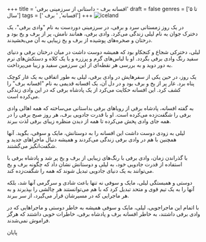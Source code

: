 +++
title = 'افسانه برف - داستانی از سرزمینی برفی'
draft = false
genres = ['تا ۵ سال']
tags = [' افسانه', ' برف']
+++
![iceland](/93.Iceland.jpg)

در یک روز زمستانی سرد و برفی، در سرزمینی دوردست به نام "وادی برفی"، یک دخترک جوان به نام لیلی زندگی می‌کرد. وادی برفی، همانند نامش، پر از برف و یخ بود و درختان و صخره‌های پوشیده از برف و یخ زیبایی به آن می‌بخشیدند.

لیلی، دخترکی شجاع و کنجکاو بود که همیشه دوست داشت در میان درختان برفی و دنیای سفید رنگ وادی برفی بگردد. او با لباس‌های گرم و پرزره و با یک کلاه و دستکش‌های نرم به دور دوید و به بررسی هر نقطه‌ای از این سرزمین سفید و زیبا می‌پرداخت.

یک روز، در حین یکی از سفرهایش در وادی برفی، لیلی به طور اتفاقی به یک غار کوچک پناه برد. غار پر از یخ و برف بود و در دل آن، یک افسانه قدیمی به نام "افسانه برف" را کشف کرد. این افسانه حکایت می‌کرد از یک پادشاه برفی که در این وادی زندگی می‌کرده است.

به گفته افسانه، پادشاه برفی از رویاهای برفی بداستانی می‌ساخته که همه اهالی وادی برفی را شگفت‌زده می‌کرده است. او با قدرت جادویی برف، هر روز صبح برفی را در همه جای وادی پخش می‌کرده تا همه از دیدن منظره زیبای برفی لذت ببرند.

لیلی به زودی دوست داشت این افسانه را به دوستانش، مایک و سوفی، بگوید. آنها همچنین با هم در وادی برفی زندگی می‌کردند و همیشه دنبال ماجراهای جدید و شگفت‌انگیز می‌گشتند.

با گذراندن زمان، وادی برفی با رنگ‌های زیبایی از برف و یخ پر شد و پادشاه برفی با استفاده از قدرت جادویی خود، به لیلی و دوستانش نشان داد که چگونه برف و یخ می‌توانند به یک دنیای جادویی تبدیل شوند که همه را شگفت‌زده کند.

دوستی و همبستگی لیلی، مایک و سوفی نه تنها باعث شادی و سرگرمی آنها شد، بلکه آنها را به یک تیم قوی و متحد تبدیل کرد که با هم می‌توانستند هر چالشی را بپذیرند و به هر ماجرایی که در مسیرشان قرار می‌گیرد، از سر ببرند.

با اتمام این ماجراجویی، لیلی، مایک و سوفی همیشه به خاطر دوستی و ماجراهایی که در وادی برفی داشتند، به خاطر افسانه برف و پادشاه برفی، خاطرات خوبی داشتند که هرگز فراموش نمی‌شدند.

پایان